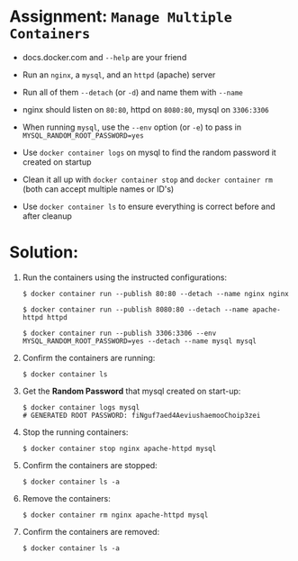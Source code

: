 # Assignment: `Manage Multiple Containers`
- docs.docker.com and `--help` are your friend

- Run an `nginx`, a `mysql`, and an `httpd` (apache) server

- Run all of them `--detach` (or `-d`) and name them with `--name`

- nginx should listen on `80:80`, httpd on `8080:80`, mysql on `3306:3306`

- When running `mysql`, use the `--env` option (or `-e`) to pass in `MYSQL_RANDOM_ROOT_PASSWORD=yes`

- Use `docker container logs` on mysql to find the random password it created on startup

- Clean it all up with `docker container stop` and `docker container rm` (both can accept multiple names or ID's)

- Use `docker container ls` to ensure everything is correct before and after cleanup

# Solution:
1. Run the containers using the instructed configurations:
    ```docker
    $ docker container run --publish 80:80 --detach --name nginx nginx

    $ docker container run --publish 8080:80 --detach --name apache-httpd httpd

    $ docker container run --publish 3306:3306 --env MYSQL_RANDOM_ROOT_PASSWORD=yes --detach --name mysql mysql
    ```
1. Confirm the containers are running:
    ```docker
    $ docker container ls
    ```
1. Get the **Random Password** that mysql created on start-up:
    ```docker
    $ docker container logs mysql
    # GENERATED ROOT PASSWORD: fiNguf7aed4AeviushaemooChoip3zei
    ```
1. Stop the running containers:
    ```docker
    $ docker container stop nginx apache-httpd mysql
    ```
1. Confirm the containers are stopped:
    ```docker
    $ docker container ls -a
    ```
1. Remove the containers:
    ```docker
    $ docker container rm nginx apache-httpd mysql
    ```
1. Confirm the containers are removed:
    ```docker
    $ docker container ls -a
    ```
